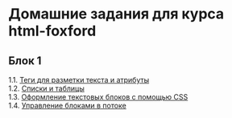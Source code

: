 # Домашние задания для курса html-foxford

## Блок 1
1.1. [Теги для разметки текста и атрибуты](tags/)  
1.2. [Списки и таблицы](list-n-tables/)  
1.3. [Оформление текстовых блоков с помощью CSS](text-css/)  
1.4. [Управление блоками в потоке](flow/)
